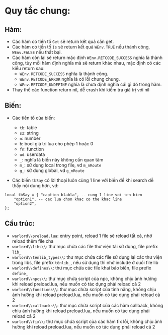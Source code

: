 # Quy tắc chung:

## Hàm:

- Các hàm có tiền tố `Get` sẽ return kết quả cần get.
- Các hàm có tiền tố `Is` sẽ return kết quả `WEnv.TRUE` nếu thành công, `WEnv.FALSE` nếu thất bại.
- Các hàm còn lại sẽ return mặc định `WEnv.RETCODE_SUCCESS` nghĩa là thành công, tùy mỗi hàm định nghĩa mà sẽ return khác nhau, mặc định có các kiểu return sau:
  - `WEnv.RETCODE_SUCCESS` nghĩa là thành công. 
  - `WEnv.RETCODE_ERROR` nghĩa là có lỗi chung chung.
  - `WEnv.RETCODE_UNDEFINE` nghĩa là chưa định nghĩa cái gì đó trong hàm.
- Thay thế các function return nil, dễ crash khi kiểm tra giá trị với nil

## Biến:

- Các tiền tố của biến:
  - `tb`: table
  - `sz`: string
  - `n`: number
  - `b`: bool giá trị lua cho phép 1 hoặc 0
  - `fn`: function
  - `ud`: userdata
  - `_`: nghĩa là biến này không cần quan tâm
  - `m_`: sử dụng local trong file, vd `m_nRoute`
  - `g_`: sử dụng global, vd `g_nRoute`

- Các biến `tbSay` có lời thoại luôn cùng 1 line với biến để khi search dễ thấy nội dung hơn, vd:
```
local tbSay = { "caption blabla", -- cung 1 line voi ten bien
    "option1", -- cac lua chon khac co the khac line
    "option2",
};
```
## Cấu trúc:

- `warlord\\preload.lua`: entry point, reload 1 file sẽ reload tất cả, nhớ reload thêm file cha
- `warlord\\libs\\`: thư mục chứa các file thư viện tái sử dụng, file prefix `lib_`
- `warlord\\tênlib_types\\`: thư mục chứa các file sử dụng lại các thư viện trong libs, file prefix `tênlib_`, nếu sử dụng thì nhớ include ở cuối file lib
- `warlord\\defines\\`: thư mục chứa các file khai báo biến, file prefix `define_`
- `warlord\\npcs\\`: thư mục chứa script của npc, không chịu ảnh hưởng khi reload preload.lua, nếu muốn có tác dụng phải reload cả 2
- `warlord\\functions\\`: thư mục chứa script của tính năng, không chịu ảnh hưởng khi reload preload.lua, nếu muốn có tác dụng phải reload cả 2
- `warlord\\callbacks\\`: thư mục chứa script của các hàm callback, không chịu ảnh hưởng khi reload preload.lua, nếu muốn có tác dụng phải reload cả 2
- `warlord\\fix\\`: thư mục chứa script của các hàm fix lỗi, không chịu ảnh hưởng khi reload preload.lua, nếu muốn có tác dụng phải reload cả 2